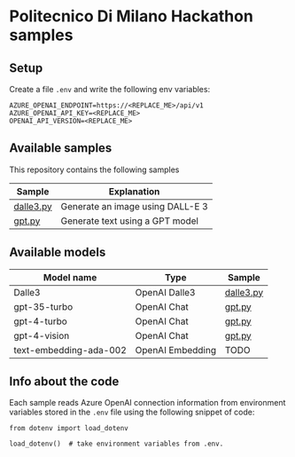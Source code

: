 # Politecnico Di Milano Hackathon samples

## Setup

Create a file `.env` and write the following env variables:

```
AZURE_OPENAI_ENDPOINT=https://<REPLACE_ME>/api/v1
AZURE_OPENAI_API_KEY=<REPLACE_ME>
OPENAI_API_VERSION=<REPLACE_ME>
```

## Available samples

This repository contains the following samples

| Sample  | Explanation |
| ------------- | ------------- |
| [dalle3.py](./dalle3.py)  | Generate an image using DALL-E 3 |
| [gpt.py](./gpt.py) | Generate text using a GPT model |

## Available models

| Model name  | Type | Sample |
| ------------- | ------------- | ------------- |
| Dalle3  | OpenAI Dalle3 | [dalle3.py](./dalle3.py)  |
| gpt-35-turbo  | OpenAI Chat | [gpt.py](./gpt.py) |
| gpt-4-turbo  | OpenAI Chat | [gpt.py](./gpt.py) |
| gpt-4-vision  | OpenAI Chat | [gpt.py](./gpt.py) |
| text-embedding-ada-002  | OpenAI Embedding | TODO |


## Info about the code

Each sample reads Azure OpenAI connection information from environment variables stored in the `.env` file using the following snippet of code:

```
from dotenv import load_dotenv

load_dotenv()  # take environment variables from .env.
```
